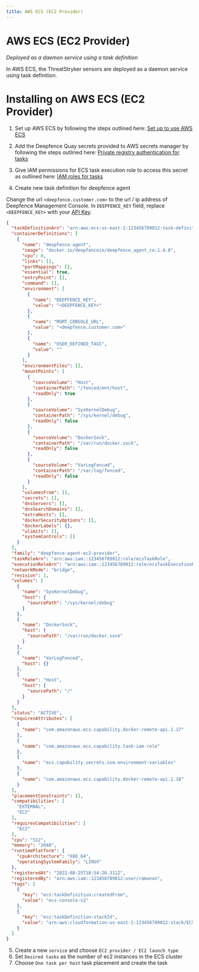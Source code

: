 ```yaml
---
title: AWS ECS (EC2 Provider)
---
```


# AWS ECS (EC2 Provider)

*Deployed as a daemon service using a task definition*

In AWS ECS, the ThreatStryker sensors are deployed as a daemon service using task definition.


# Installing on AWS ECS (EC2 Provider)

1. Set up AWS ECS by following the steps outlined here: [Set up to use AWS ECS](https://docs.aws.amazon.com/AmazonECS/latest/developerguide/get-set-up-for-amazon-ecs.html)

2. Add the Deepfence Quay secrets provided to AWS secrets manager by following the steps outlined here: [Private registry authentication for tasks](https://docs.aws.amazon.com/AmazonECS/latest/developerguide/private-auth.html)

3. Give IAM permissions for ECS task execution role to access this secret as outlined here: [IAM roles for tasks](https://docs.aws.amazon.com/AmazonECS/latest/userguide/task-iam-roles.html)

4. Create new task definition for deepfence agent

Change the url `<deepfence.customer.com>` to the url / ip address of Deepfence Management Console.
In `DEEPFENCE_KEY` field, replace `<DEEPFENCE_KEY>` with your [API Key](../console/initial-configuration).

```json
{
  "taskDefinitionArn": "arn:aws:ecs:us-east-1:123456789012:task-definition/deepfence-agent-ec2-provider:1",
  "containerDefinitions": [
    {
      "name": "deepfence-agent",
      "image": "docker.io/deepfenceio/deepfence_agent_ce:1.4.0",
      "cpu": 0,
      "links": [],
      "portMappings": [],
      "essential": true,
      "entryPoint": [],
      "command": [],
      "environment": [
        {
          "name": "DEEPFENCE_KEY",
          "value": "<DEEPFENCE_KEY>"
        },
        {
          "name": "MGMT_CONSOLE_URL",
          "value": "<deepfence.customer.com>"
        },
        {
          "name": "USER_DEFINED_TAGS",
          "value": ""
        }
      ],
      "environmentFiles": [],
      "mountPoints": [
        {
          "sourceVolume": "Host",
          "containerPath": "/fenced/mnt/host",
          "readOnly": true
        },
        {
          "sourceVolume": "SysKernelDebug",
          "containerPath": "/sys/kernel/debug",
          "readOnly": false
        },
        {
          "sourceVolume": "DockerSock",
          "containerPath": "/var/run/docker.sock",
          "readOnly": false
        },
        {
          "sourceVolume": "VarLogFenced",
          "containerPath": "/var/log/fenced",
          "readOnly": false
        }
      ],
      "volumesFrom": [],
      "secrets": [],
      "dnsServers": [],
      "dnsSearchDomains": [],
      "extraHosts": [],
      "dockerSecurityOptions": [],
      "dockerLabels": {},
      "ulimits": [],
      "systemControls": []
    }
  ],
  "family": "deepfence-agent-ec2-provider",
  "taskRoleArn": "arn:aws:iam::123456789012:role/ecsTaskRole",
  "executionRoleArn": "arn:aws:iam::123456789012:role/ecsTaskExecutionRole",
  "networkMode": "bridge",
  "revision": 1,
  "volumes": [
    {
      "name": "SysKernelDebug",
      "host": {
        "sourcePath": "/sys/kernel/debug"
      }
    },
    {
      "name": "DockerSock",
      "host": {
        "sourcePath": "/var/run/docker.sock"
      }
    },
    {
      "name": "VarLogFenced",
      "host": {}
    },
    {
      "name": "Host",
      "host": {
        "sourcePath": "/"
      }
    }
  ],
  "status": "ACTIVE",
  "requiresAttributes": [
    {
      "name": "com.amazonaws.ecs.capability.docker-remote-api.1.17"
    },
    {
      "name": "com.amazonaws.ecs.capability.task-iam-role"
    },
    {
      "name": "ecs.capability.secrets.ssm.environment-variables"
    },
    {
      "name": "com.amazonaws.ecs.capability.docker-remote-api.1.18"
    }
  ],
  "placementConstraints": [],
  "compatibilities": [
    "EXTERNAL",
    "EC2"
  ],
  "requiresCompatibilities": [
    "EC2"
  ],
  "cpu": "512",
  "memory": "2048",
  "runtimePlatform": {
    "cpuArchitecture": "X86_64",
    "operatingSystemFamily": "LINUX"
  },
  "registeredAt": "2022-08-25T18:54:26.311Z",
  "registeredBy": "arn:aws:iam::123456789012:user/ramanan",
  "tags": [
    {
      "key": "ecs:taskDefinition:createdFrom",
      "value": "ecs-console-v2"
    },
    {
      "key": "ecs:taskDefinition:stackId",
      "value": "arn:aws:cloudformation:us-east-1:123456789012:stack/ECS-Console-V2-TaskDefinition-963c59cc-3250-4788-b15d-84f17dad97a5/53cdad80-24a7-11ed-bf9c-0e400f5becdb"
    }
  ]
}
```

5. Create a new `service` and choose `EC2 provider / EC2 launch type`
6. Set `Desired tasks` as the number of ec2 instances in the ECS cluster
7. Choose `One task per host` task placement and create the task

